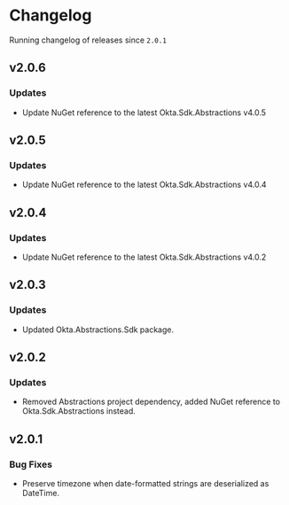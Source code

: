 # Changelog
Running changelog of releases since `2.0.1`

## v2.0.6


### Updates

- Update NuGet reference to the latest Okta.Sdk.Abstractions v4.0.5

## v2.0.5


### Updates

- Update NuGet reference to the latest Okta.Sdk.Abstractions v4.0.4

## v2.0.4


### Updates

- Update NuGet reference to the latest Okta.Sdk.Abstractions v4.0.2

## v2.0.3


### Updates

- Updated Okta.Abstractions.Sdk package.

## v2.0.2


### Updates

- Removed Abstractions project dependency, added NuGet reference to Okta.Sdk.Abstractions instead.


## v2.0.1


### Bug Fixes

- Preserve timezone when date-formatted strings are deserialized as DateTime.

